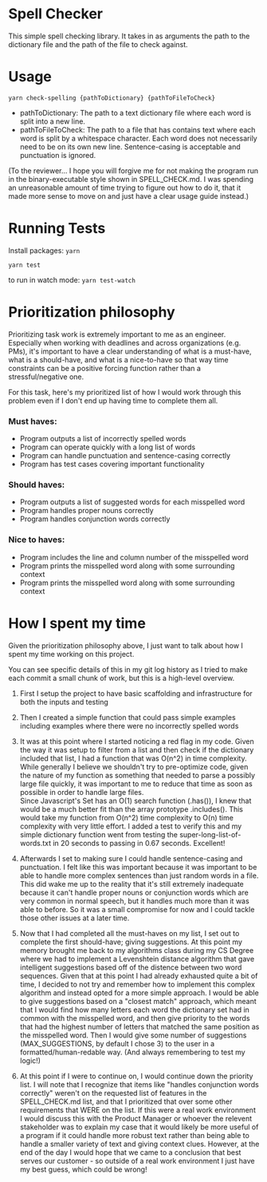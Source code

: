 # Spell Checker
This simple spell checking library. It takes in as arguments the path to the dictionary file and the path of the file to check against.

# Usage
`yarn check-spelling {pathToDictionary} {pathToFileToCheck}`

- pathToDictionary: The path to a text dictionary file where each word is split into a new line.
- pathToFileToCheck: The path to a file that has contains text where each word is split by a whitespace character. Each word does not necessarily need to be on its own new line. Sentence-casing is acceptable and punctuation is ignored.

(To the reviewer... I hope you will forgive me for not making the program run in the binary-executable style shown in SPELL_CHECK.md. I was spending an unreasonable amount of time trying to figure out how to do it, that it made more sense to move on and just have a clear usage guide instead.)

# Running Tests
Install packages: `yarn`

`yarn test`

to run in watch mode: `yarn test-watch`

# Prioritization philosophy

Prioritizing task work is extremely important to me as an engineer. Especially when working with deadlines and across organizations (e.g. PMs), it's important to have a clear understanding of what is a must-have, what is a should-have, and what is a nice-to-have so that way time constraints can be a positive forcing function rather than a stressful/negative one. 

For this task, here's my prioritized list of how I would work through this problem even if I don't end up having time to complete them all. 

### Must haves:
- Program outputs a list of incorrectly spelled words
- Program can operate quickly with a long list of words
- Program can handle punctuation and sentence-casing correctly
- Program has test cases covering important functionality

### Should haves:
- Program outputs a list of suggested words for each misspelled word
- Program handles proper nouns correctly
- Program handles conjunction words correctly

### Nice to haves:
- Program includes the line and column number of the misspelled word
- Program prints the misspelled word along with some surrounding context
- Program prints the misspelled word along with some surrounding context

# How I spent my time

Given the prioritization philosophy above, I just want to talk about how I spent my time working on this project.

You can see specific details of this in my git log history as I tried to make each commit a small chunk of work, but this is a high-level overview.

1. First I setup the project to have basic scaffolding and infrastructure for both the inputs and testing

2. Then I created a simple function that could pass simple examples including examples where there were no incorrectly spelled words

3. It was at this point where I started noticing a red flag in my code. Given the way it was setup to filter from a list and then check if the dictionary included that list, I had a function that was O(n^2) in time complexity. While generally I believe we shouldn't try to pre-optimize code, given the nature of my function as something that needed to parse a possibly large file quickly, it was important to me to reduce that time as soon as possible in order to handle large files.  
Since Javascript's Set has an O(1) search function (.has()), I knew that would be a much better fit than the array prototype .includes(). This would take my function from O(n^2) time complexity to O(n) time complexity with very little effort. I added a test to verify this and my simple dictionary function went from testing the super-long-list-of-words.txt in 20 seconds to passing in 0.67 seconds. Excellent!

4. Afterwards I set to making sure I could handle sentence-casing and punctuation. I felt like this was important because it was important to be able to handle more complex sentences than just random words in a file. This did wake me up to the reality that it's still extremely inadequate because it can't handle proper nouns or conjunction words which are very common in normal speech, but it handles much more than it was able to before. So it was a small compromise for now and I could tackle those other issues at a later time.

5. Now that I had completed all the must-haves on my list, I set out to complete the first should-have; giving suggestions. At this point my memory brought me back to my algorithms class during my CS Degree where we had to implement a Levenshtein distance algorithm that gave intelligent suggestions based off of the distence between two word sequences. Given that at this point I had already exhausted quite a bit of time, I decided to not try and remember how to implement this complex algorithm and instead opted for a more simple approach. I would be able to give suggestions based on a "closest match" approach, which meant that I would find how many letters each word the dictionary set had in common with the misspelled word, and then give priority to the words that had the highest number of letters that matched the same position as the misspelled word. Then I would give some number of suggestions (MAX_SUGGESTIONS, by default I chose 3) to the user in a formatted/human-redable way. (And always remembering to test my logic!)

6. At this point if I were to continue on, I would continue down the priority list. I will note that I recognize that items like "handles conjunction words correctly" weren't on the requested list of features in the SPELL_CHECK.md list, and that I prioritized that over some other requirements that WERE on the list. If this were a real work environment I would discuss this with the Product Manager or whoever the relevent stakeholder was to explain my case that it would likely be more useful of a program if it could handle more robust text rather than being able to handle a smaller variety of text and giving context clues. However, at the end of the day I would hope that we came to a conclusion that best serves our customer - so outside of a real work environment I just have my best guess, which could be wrong!